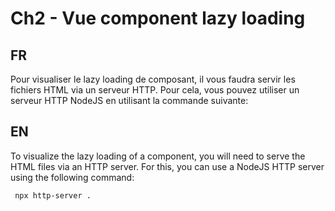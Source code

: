 # Ch2 - Vue component lazy loading

## FR

Pour visualiser le lazy loading de composant, il vous faudra servir les fichiers HTML via un serveur HTTP. Pour cela, vous pouvez utiliser un serveur HTTP NodeJS en utilisant la commande suivante:

## EN

To visualize the lazy loading of a component, you will need to serve the HTML files via an HTTP server. For this, you can use a NodeJS HTTP server using the following command:

```bash
 npx http-server .
```
